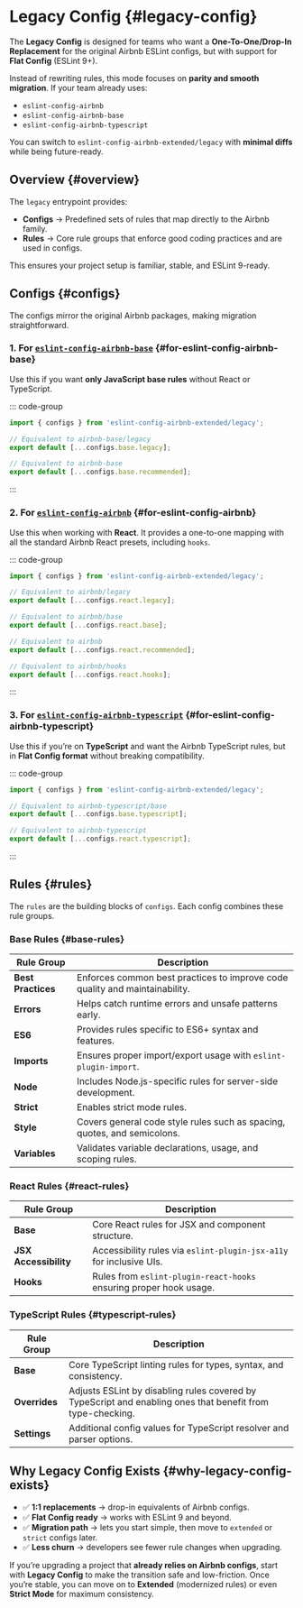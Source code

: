 # Legacy Config {#legacy-config}

The **Legacy Config** is designed for teams who want a **One-To-One/Drop-In Replacement** for the original Airbnb ESLint configs, but with support for **Flat Config** (ESLint 9+).

Instead of rewriting rules, this mode focuses on **parity and smooth migration**. If your team already uses:

- `eslint-config-airbnb`
- `eslint-config-airbnb-base`
- `eslint-config-airbnb-typescript`

You can switch to `eslint-config-airbnb-extended/legacy` with **minimal diffs** while being future-ready.

## Overview {#overview}

The `legacy` entrypoint provides:

- **Configs** → Predefined sets of rules that map directly to the Airbnb family.
- **Rules** → Core rule groups that enforce good coding practices and are used in configs.

This ensures your project setup is familiar, stable, and ESLint 9-ready.

## Configs {#configs}

The configs mirror the original Airbnb packages, making migration straightforward.

### 1. For [`eslint-config-airbnb-base`](https://www.npmjs.com/package/eslint-config-airbnb-base) {#for-eslint-config-airbnb-base}

Use this if you want **only JavaScript base rules** without React or TypeScript.

::: code-group

```ts [eslint.config.mjs]
import { configs } from 'eslint-config-airbnb-extended/legacy';

// Equivalent to airbnb-base/legacy
export default [...configs.base.legacy];

// Equivalent to airbnb-base
export default [...configs.base.recommended];
```

:::

### 2. For [`eslint-config-airbnb`](https://www.npmjs.com/package/eslint-config-airbnb) {#for-eslint-config-airbnb}

Use this when working with **React**. It provides a one-to-one mapping with all the standard Airbnb React presets, including `hooks`.

::: code-group

```ts [eslint.config.mjs]
import { configs } from 'eslint-config-airbnb-extended/legacy';

// Equivalent to airbnb/legacy
export default [...configs.react.legacy];

// Equivalent to airbnb/base
export default [...configs.react.base];

// Equivalent to airbnb
export default [...configs.react.recommended];

// Equivalent to airbnb/hooks
export default [...configs.react.hooks];
```

:::

### 3. For [`eslint-config-airbnb-typescript`](https://www.npmjs.com/package/eslint-config-airbnb-typescript) {#for-eslint-config-airbnb-typescript}

Use this if you’re on **TypeScript** and want the Airbnb TypeScript rules, but in **Flat Config format** without breaking compatibility.

::: code-group

```ts [eslint.config.mjs]
import { configs } from 'eslint-config-airbnb-extended/legacy';

// Equivalent to airbnb-typescript/base
export default [...configs.base.typescript];

// Equivalent to airbnb-typescript
export default [...configs.react.typescript];
```

:::

## Rules {#rules}

The `rules` are the building blocks of `configs`. Each config combines these rule groups.

### Base Rules {#base-rules}

| Rule Group         | Description                                                                 |
| ------------------ | --------------------------------------------------------------------------- |
| **Best Practices** | Enforces common best practices to improve code quality and maintainability. |
| **Errors**         | Helps catch runtime errors and unsafe patterns early.                       |
| **ES6**            | Provides rules specific to ES6+ syntax and features.                        |
| **Imports**        | Ensures proper import/export usage with `eslint-plugin-import`.             |
| **Node**           | Includes Node.js-specific rules for server-side development.                |
| **Strict**         | Enables strict mode rules.                                                  |
| **Style**          | Covers general code style rules such as spacing, quotes, and semicolons.    |
| **Variables**      | Validates variable declarations, usage, and scoping rules.                  |

### React Rules {#react-rules}

| Rule Group            | Description                                                         |
| --------------------- | ------------------------------------------------------------------- |
| **Base**              | Core React rules for JSX and component structure.                   |
| **JSX Accessibility** | Accessibility rules via `eslint-plugin-jsx-a11y` for inclusive UIs. |
| **Hooks**             | Rules from `eslint-plugin-react-hooks` ensuring proper hook usage.  |

### TypeScript Rules {#typescript-rules}

| Rule Group    | Description                                                                                                |
| ------------- | ---------------------------------------------------------------------------------------------------------- |
| **Base**      | Core TypeScript linting rules for types, syntax, and consistency.                                          |
| **Overrides** | Adjusts ESLint by disabling rules covered by TypeScript and enabling ones that benefit from type-checking. |
| **Settings**  | Additional config values for TypeScript resolver and parser options.                                       |

## Why Legacy Config Exists {#why-legacy-config-exists}

- ✅ **1:1 replacements** → drop-in equivalents of Airbnb configs.
- ✅ **Flat Config ready** → works with ESLint 9 and beyond.
- ✅ **Migration path** → lets you start simple, then move to `extended` or `strict` configs later.
- ✅ **Less churn** → developers see fewer rule changes when upgrading.

If you’re upgrading a project that **already relies on Airbnb configs**, start with **Legacy Config** to make the transition safe and low-friction. Once you’re stable, you can move on to **Extended** (modernized rules) or even **Strict Mode** for maximum consistency.

